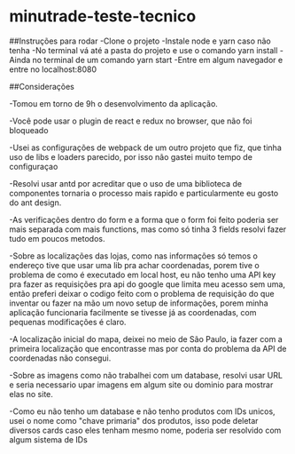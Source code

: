 # minutrade-teste-tecnico

##Instruções para rodar
-Clone o projeto
-Instale node e yarn caso não tenha
-No terminal vá até a pasta do projeto e use o comando yarn install
-Ainda no terminal de um comando yarn start
-Entre em algum navegador e entre no localhost:8080

##Considerações

-Tomou em torno de 9h o desenvolvimento da aplicação.

-Você pode usar o plugin de react e redux no browser, que não foi bloqueado

-Usei as configurações de webpack de um outro projeto que fiz, que tinha uso de libs e loaders parecido, por isso não gastei muito tempo de configuraçao

-Resolvi usar antd por acreditar que o uso de uma biblioteca de componentes tornaria o processo mais rapido e particularmente eu gosto do ant design.

-As verificações dentro do form e a forma que o form foi feito poderia ser mais separada com mais functions, mas como só tinha 3 fields resolvi fazer tudo em poucos metodos.

-Sobre as localizações das lojas, como nas informações só temos o endereço tive que usar uma lib pra achar coordenadas, porem tive o problema de como é executado em local host, eu não tenho uma API key pra fazer as requisições pra api do google que limita meu acesso sem uma, então preferi deixar o codigo feito com o problema de requisição do que inventar ou fazer na mão um novo setup de informações, porem minha aplicação funcionaria facilmente se tivesse já as coordenadas, com pequenas modificações é claro.

-A localização inicial do mapa, deixei no meio de São Paulo, ia fazer com a primeira localização que encontrasse mas por conta do problema da API de coordenadas não consegui.

-Sobre as imagens como não trabalhei com um database, resolvi usar URL e seria necessario upar imagens em algum site ou dominio para mostrar elas no site.

-Como eu não tenho um database e não tenho produtos com IDs unicos, usei o nome como "chave primaria" dos produtos, isso pode deletar diversos cards caso eles tenham mesmo nome, poderia ser resolvido com algum sistema de IDs